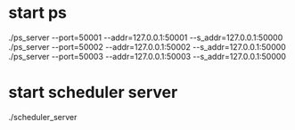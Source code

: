 # start ps
./ps_server --port=50001 --addr=127.0.0.1:50001 --s_addr=127.0.0.1:50000
./ps_server --port=50002 --addr=127.0.0.1:50002 --s_addr=127.0.0.1:50000
./ps_server --port=50003 --addr=127.0.0.1:50003 --s_addr=127.0.0.1:50000


# start scheduler server
./scheduler_server
